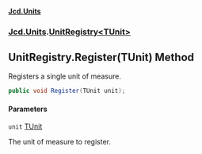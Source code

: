 #### [Jcd.Units](index.md 'index')
### [Jcd.Units](Jcd.Units.md 'Jcd.Units').[UnitRegistry&lt;TUnit&gt;](UnitRegistry_TUnit_.md 'Jcd.Units.UnitRegistry<TUnit>')

## UnitRegistry<TUnit>.Register(TUnit) Method

Registers a single unit of measure.

```csharp
public void Register(TUnit unit);
```
#### Parameters

<a name='Jcd.Units.UnitRegistry_TUnit_.Register(TUnit).unit'></a>

`unit` [TUnit](UnitRegistry_TUnit_.md#Jcd.Units.UnitRegistry_TUnit_.TUnit 'Jcd.Units.UnitRegistry<TUnit>.TUnit')

The unit of measure to register.